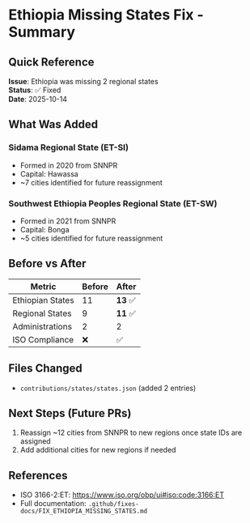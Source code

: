 # Ethiopia Missing States Fix - Summary

## Quick Reference

**Issue**: Ethiopia was missing 2 regional states  
**Status**: ✅ Fixed  
**Date**: 2025-10-14  

## What Was Added

### Sidama Regional State (ET-SI)
- Formed in 2020 from SNNPR
- Capital: Hawassa
- ~7 cities identified for future reassignment

### Southwest Ethiopia Peoples Regional State (ET-SW)
- Formed in 2021 from SNNPR
- Capital: Bonga
- ~5 cities identified for future reassignment

## Before vs After

| Metric | Before | After |
|--------|--------|-------|
| Ethiopian States | 11 | **13** ✅ |
| Regional States | 9 | **11** ✅ |
| Administrations | 2 | 2 |
| ISO Compliance | ❌ | ✅ |

## Files Changed
- `contributions/states/states.json` (added 2 entries)

## Next Steps (Future PRs)
1. Reassign ~12 cities from SNNPR to new regions once state IDs are assigned
2. Add additional cities for new regions if needed

## References
- ISO 3166-2:ET: https://www.iso.org/obp/ui#iso:code:3166:ET
- Full documentation: `.github/fixes-docs/FIX_ETHIOPIA_MISSING_STATES.md`
